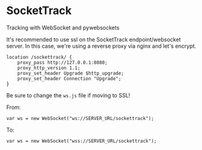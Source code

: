 # SocketTrack
 Tracking with WebSocket and pywebsockets


It's recommended to use ssl on the SocketTrack endpoint/websocket server. In this case, we're using a reverse proxy via nginx and let's encrypt. 

```
location /sockettrack/ {
    proxy_pass ​http://127.0.0.1:8080;
    proxy_http_version 1.1;
    proxy_set_header Upgrade $http_upgrade;
    proxy_set_header Connection "Upgrade";
}
```

Be sure to change the `ws.js` file if moving to SSL!

From: 

```
var ws = new WebSocket("ws://SERVER_URL/sockettrack");
```

To: 

```
var ws = new WebSocket("wss://SERVER_URL/sockettrack");
```